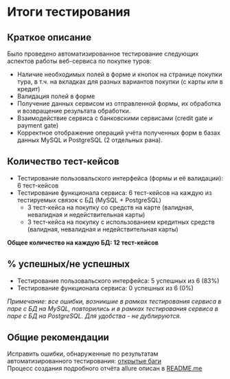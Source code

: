 # Итоги тестирования
## Краткое описание
Было проведено автоматизированное тестирование следующих аспектов работы веб-сервиса по покупке туров:
* Наличие необходимых полей в форме и кнопок на странице покупки тура, в т.ч. на вкладках для разных вариантов покупки (с карты или в кредит)
* Валидация полей в форме
* Получение данных сервисом из отправленной формы, их обработка и возвращение результата обработки.
* Взаимодействие сервиса с банковскими сервисами (credit gate и payment gate)
* Корректное отображение операций учёта полученных форм в базах данных MySQL и PostgreSQL (2 отдельных рана).
## Количество тест-кейсов
* Тестирование пользовальского интерфейса (формы и её валидации): 6 тест-кейсов
* Тестирование функционала сервиса: 6 тест-кейсов на каждую из тестируемых связок с БД (MySQL + PostgreSQL)
    * 3 тест-кейса на покупку со средств на карте (валидная, невалидная и недействительная карты)
    * 3 тест-кейса на покупку с использованием кредитных средств (валидная, невалидная и недействительная карты)
    
**Общее количество на каждую БД: 12 тест-кейсов**
## % успешных/не успешных
* Тестирование пользовальского интерфейса: 5 успешных из 6 (83%)
* Тестирование функционала сервиса: 0 успешных из 6 (0%)

*Примечание: все ошибки, возникшие в рамках тестирования сервиса в паре с БД на MySQL, повторились и в рамках тестирования сервиса в паре с БД на PostgreSQL. Для удобства - не дублируются.*
## Общие рекомендации
Исправить ошибки, обнаруженные по результатам автоматизированного тестирования: [открытые баги](https://github.com/sSlideR/QA-diploma/labels/bug)\
Процесс создания подробного отчёта allure описан в [README.me](../README.md#отчётные-документы-по-итогам-тестирования)  